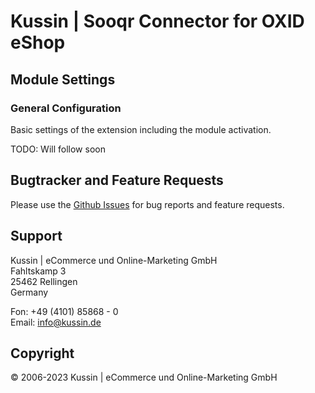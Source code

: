 # Kussin | Sooqr Connector for OXID eShop

## Module Settings

### General Configuration

Basic settings of the extension including the module activation.

TODO: Will follow soon

## Bugtracker and Feature Requests

Please use the [Github Issues](https://github.com/kussin/OxidSooqr/issues) for bug reports and feature requests.

## Support

Kussin | eCommerce und Online-Marketing GmbH<br>
Fahltskamp 3<br>
25462 Rellingen<br>
Germany

Fon: +49 (4101) 85868 - 0<br>
Email: info@kussin.de

## Copyright

&copy; 2006-2023 Kussin | eCommerce und Online-Marketing GmbH